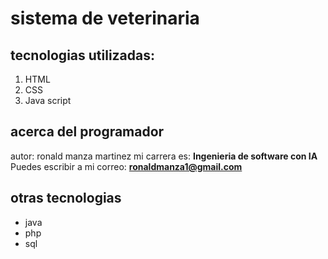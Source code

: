 # sistema de veterinaria
## tecnologias utilizadas:
1. HTML
2. CSS
3. Java script

## acerca del programador
autor: ronald manza martinez
mi carrera es: **Ingenieria de software con IA**
Puedes escribir a mi correo: **ronaldmanza1@gmail.com**

## otras tecnologias
- java
- php
- sql